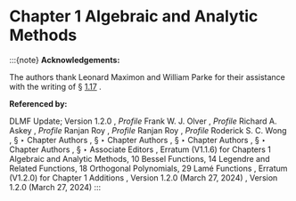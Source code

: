 # Chapter 1 Algebraic and Analytic Methods

:::{note}
**Acknowledgements:**

The authors thank Leonard Maximon and William Parke for their assistance with the writing of § [1.17](./1.17.md "§1.17 Integral and Series Representations of the Dirac Delta ‣ Topics of Discussion ‣ Chapter 1 Algebraic and Analytic Methods") .

**Referenced by:**

DLMF Update; Version 1.2.0 , *Profile* Frank W. J. Olver , *Profile* Richard A. Askey , *Profile* Ranjan Roy , *Profile* Ranjan Roy , *Profile* Roderick S. C. Wong , § ‣ Chapter Authors , § ‣ Chapter Authors , § ‣ Chapter Authors , § ‣ Chapter Authors , § ‣ Associate Editors , Erratum (V1.1.6) for Chapters 1 Algebraic and Analytic Methods, 10 Bessel Functions, 14 Legendre and Related Functions, 18 Orthogonal Polynomials, 29 Lamé Functions , Erratum (V1.2.0) for Chapter 1 Additions , Version 1.2.0 (March 27, 2024) , Version 1.2.0 (March 27, 2024)
:::

